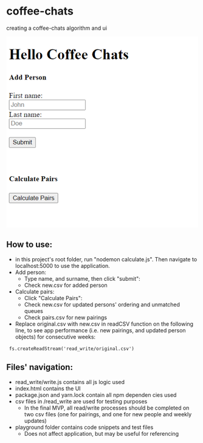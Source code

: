 # coffee-chats
creating a coffee-chats algorithm and ui

![screenshot of coffee-chats app](/coffee-chats-screenshot.png)

## How to use:
- in this project's root folder, run "nodemon calculate.js". Then navigate to localhost:5000 to use the application.
- Add person:
    - Type name, and surname, then click "submit":
    - Check new.csv for added person
- Calculate pairs:
    - Click "Calculate Pairs":
    - Check new.csv for updated persons' ordering and unmatched queues
    - Check pairs.csv for new pairings
- Replace original.csv with new.csv in readCSV function on the following line, to see app performance (i.e. new pairings, and updated person objects) for consecutive weeks:
```
 fs.createReadStream('read_write/original.csv')
```
## Files' navigation:
- read_write/write.js contains all js logic used
- index.html contains the UI
- package.json and yarn.lock contain all npm dependen
cies used
- csv files in /read_write are used for testing purposes
    - In the final MVP, all read/write processes should be completed on two csv files (one for pairings, and one for new people and weekly updates)
- playground folder contains code snippets and test files
    - Does not affect application, but may be useful for referencing
